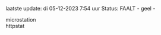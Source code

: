 laatste update: 
di 05-12-2023  7:54   uur 
Status: FAALT - geel - 
<div class="service Y">microstation</div><div class="service Y">httpstat</div>